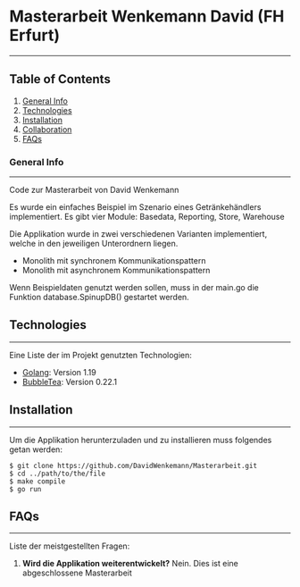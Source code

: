 # Masterarbeit Wenkemann David (FH Erfurt)
***

## Table of Contents
1. [General Info](#general-info)
2. [Technologies](#technologies)
3. [Installation](#installation)
4. [Collaboration](#collaboration)
5. [FAQs](#faqs)

### General Info
***
Code zur Masterarbeit von David Wenkemann

Es wurde ein einfaches Beispiel im Szenario eines Getränkehändlers implementiert.
Es gibt vier Module: Basedata, Reporting, Store, Warehouse

Die Applikation wurde in zwei verschiedenen Varianten implementiert, welche in den jeweiligen Unterordnern liegen.
* Monolith mit synchronem Kommunikationspattern
* Monolith mit asynchronem Kommunikationspattern

Wenn Beispieldaten genutzt werden sollen, muss in der main.go die Funktion database.SpinupDB() gestartet werden.


## Technologies
***
Eine Liste der im Projekt genutzten Technologien:
* [Golang](https://go.dev/): Version 1.19 
* [BubbleTea](github.com/charmbracelet/bubbletea): Version 0.22.1

## Installation
***
Um die Applikation herunterzuladen und zu installieren muss folgendes getan werden:
```
$ git clone https://github.com/DavidWenkemann/Masterarbeit.git
$ cd ../path/to/the/file
$ make compile
$ go run
```

## FAQs
***
Liste der meistgestellten Fragen:
1. **Wird die Applikation weiterentwickelt?**
Nein. Dies ist eine abgeschlossene Masterarbeit 
